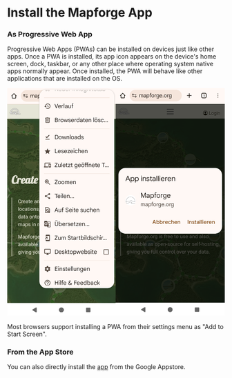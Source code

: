 # Install the Mapforge App

### As Progressive Web App

Progressive Web Apps (PWAs) can be installed on devices just like other apps. Once a PWA is installed, its app icon appears on the device's home screen, dock, taskbar, or any other place where operating system native apps normally appear.
Once installed, the PWA will behave like other applications that are installed on the OS.

![Overpass example](https://raw.githubusercontent.com/mapforge-org/mapforge/refs/heads/main/docs/tutorials/app_pwa_install_mobile.png)

Most browsers support installing a PWA from their settings menu as "Add to Start Screen". 

### From the App Store

You can also directly install the [app](https://play.google.com/store/apps/details?id=org.mapforge.twa) from the Google Appstore. 